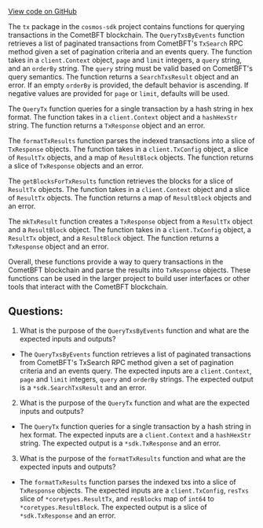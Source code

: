 [View code on GitHub](https://github.com/cosmos/cosmos-sdk/blob/main/x/auth/tx/query.go)

The `tx` package in the `cosmos-sdk` project contains functions for querying transactions in the CometBFT blockchain. The `QueryTxsByEvents` function retrieves a list of paginated transactions from CometBFT's `TxSearch` RPC method given a set of pagination criteria and an events query. The function takes in a `client.Context` object, `page` and `limit` integers, a `query` string, and an `orderBy` string. The `query` string must be valid based on CometBFT's query semantics. The function returns a `SearchTxsResult` object and an error. If an empty `orderBy` is provided, the default behavior is ascending. If negative values are provided for `page` or `limit`, defaults will be used. 

The `QueryTx` function queries for a single transaction by a hash string in hex format. The function takes in a `client.Context` object and a `hashHexStr` string. The function returns a `TxResponse` object and an error. 

The `formatTxResults` function parses the indexed transactions into a slice of `TxResponse` objects. The function takes in a `client.TxConfig` object, a slice of `ResultTx` objects, and a map of `ResultBlock` objects. The function returns a slice of `TxResponse` objects and an error. 

The `getBlocksForTxResults` function retrieves the blocks for a slice of `ResultTx` objects. The function takes in a `client.Context` object and a slice of `ResultTx` objects. The function returns a map of `ResultBlock` objects and an error. 

The `mkTxResult` function creates a `TxResponse` object from a `ResultTx` object and a `ResultBlock` object. The function takes in a `client.TxConfig` object, a `ResultTx` object, and a `ResultBlock` object. The function returns a `TxResponse` object and an error. 

Overall, these functions provide a way to query transactions in the CometBFT blockchain and parse the results into `TxResponse` objects. These functions can be used in the larger project to build user interfaces or other tools that interact with the CometBFT blockchain.
## Questions: 
 1. What is the purpose of the `QueryTxsByEvents` function and what are the expected inputs and outputs?
- The `QueryTxsByEvents` function retrieves a list of paginated transactions from CometBFT's TxSearch RPC method given a set of pagination criteria and an events query. The expected inputs are a `client.Context`, `page` and `limit` integers, `query` and `orderBy` strings. The expected output is a `*sdk.SearchTxsResult` and an error.

2. What is the purpose of the `QueryTx` function and what are the expected inputs and outputs?
- The `QueryTx` function queries for a single transaction by a hash string in hex format. The expected inputs are a `client.Context` and a `hashHexStr` string. The expected output is a `*sdk.TxResponse` and an error.

3. What is the purpose of the `formatTxResults` function and what are the expected inputs and outputs?
- The `formatTxResults` function parses the indexed txs into a slice of `TxResponse` objects. The expected inputs are a `client.TxConfig`, `resTxs` slice of `*coretypes.ResultTx`, and `resBlocks` map of `int64` to `*coretypes.ResultBlock`. The expected output is a slice of `*sdk.TxResponse` and an error.